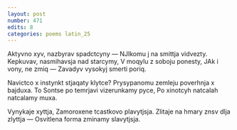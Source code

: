 ```yaml
---
layout: post
number: 471
edits: 8
categories: poems latin_25
---
```


Aktyvno xyv, nazbyrav spadctcyny —
NJIkomu j na smittja vidvezty.
Kepkuvav, nasmihavsja nad starcymy,
V moqylu z soboju ponesty,
JAk i vony, ne zmiq —
Zavadyv vysokyj smerti poriq.

Navictco x instynkt stjaqaty klytce?
Prysypanomu zemleju poverhnja x bajduxa.
To Sontse po temrjavi vizerunkamy pyce,
Po xinotcyh natcalah natcalamy muxa.

Vynykaje xyttja,
Zamoroxene tcastkovo plavytjsja.
Zlitaje na hmary znsv dlja zlyttja —
Osvitlena forma zminamy slavytjsja.
